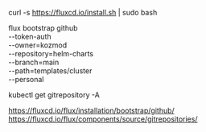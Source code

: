 curl -s https://fluxcd.io/install.sh | sudo bash

flux bootstrap github \
--token-auth \
--owner=kozmod \
--repository=helm-charts \
--branch=main \
--path=templates/cluster \
--personal

kubectl get gitrepository -A

https://fluxcd.io/flux/installation/bootstrap/github/
https://fluxcd.io/flux/components/source/gitrepositories/